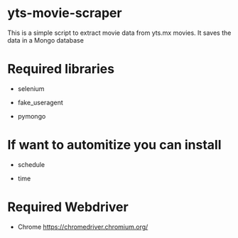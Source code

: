 # yts-movie-scraper

This is a simple script to extract movie data from yts.mx movies.
It saves the data in a Mongo database

# Required libraries

- selenium

- fake_useragent

- pymongo

# If want to automitize you can install

- schedule

- time

# Required Webdriver

- Chrome
https://chromedriver.chromium.org/
